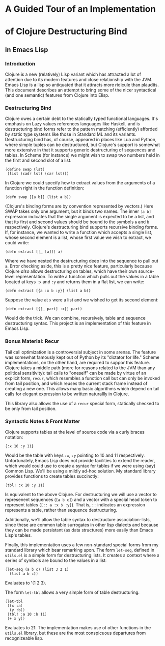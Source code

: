 A Guided Tour of an Implementation 
==================================
of Clojure Destructuring Bind
=============================
in Emacs Lisp
-------------

### Introduction ###

Clojure is a new (relatively) Lisp variant which has attracted a lot
of attention due to its modern features and close relationship with
the JVM.  Emacs Lisp is a lisp so antiquated that it attracts more
ridicule than plaudits.  This document describes an attempt to bring
some of the nicer syntactical (and one semantic) features from Clojure
into Elisp.

### Destructuring Bind ###

Clojure owes a certain debt to the statically typed functional
languages.  It's emphasis on Lazy values references languages like
Haskell, and is destructuring bind forms refer to the pattern matching
(efficiently) afforded by static type systems like those in Standard
ML and its variants.  Destructuring bind has, of course, appeared in
places like Lua and Python, where simple tuples can be destructured,
but Clojure's support is somewhat more extensive in that it supports
generic destructuring of sequences and tables.  In Scheme (for
instance) we might wish to swap two numbers held in the first and
second slot of a list.

    (define swap (lst) 
     (list (cadr lst) (car lst)))

In Clojure we could specify how to extract values from the arguments
of a function right in the function definition:

    (defn swap [[a b]] (list a b))

(Clojure's binding forms are by convention represented by vectors.)
Here SWAP takes only one argument, but it binds two names.  The inner
`[a b]` expression indicates that the single argument is expected to
be a list, and that its first and second values should be bound to the
symbols `a` and `b` respectively.   Clojure's destructuring bind
supports recursive binding forms.  If, for instance, we wanted to
write a function which accepts a single list, whose second element is
a list, whose first value we wish to extract, we could write:

    (defn extract [[_ [a]]] a)

Where we have nested the destructuring deep into the sequence to pull
out `a`.  Error checking aside, this is a pretty nice feature,
particularly because Clojure _also_ allows destructuring on tables,
which have their own source-level representation.  To write a function
which pulls out the values in a table located at keys `:x` and `:y`
and returns them in a flat list, we can write:

    (defn extract [{a :x b :y}] (list a b))

Suppose the value at `x` were a list and we wished to get its second
element:

    (defn extract [{[_ part] :x}] part)

Would do the trick.  We can combine, recursively, table and sequence
destructuring syntax.  This project is an implementation of this
feature in Emacs Lisp.

### Bonus Material: Recur ###

Tail call optimization is a controversial subject in some arenas.  The
feature was somewhat famously kept out of Python by its "dictator for
life."  Scheme implementations, on the other hand, are required to
suppor this feature.  Clojure takes a middle path (more for reasons
related to the JVM than any political sensitivity): tail calls to
"oneself" can be made by virtue of an explicit form, `recur`, which
resembles a function call but can only be invoked from tail position,
and which reuses the current stack frame instead of creating a new
one.  This allows many basic algorithms which depend on tail calls for
elegant expression to be written naturallly in Clojure.

This library also allows the use of a `recur` special form, statically
checked to be only from tail position.  

### Syntactic Notes & Front Matter ###

Clojure supports tables at the level of source code via a curly braces
notation:

    {:x 10 :y 11} 

Would be the table with keys `:x`, `:y` pointing to 10 and 11
respectively.  Unfortunately, Emacs Lisp does not provide facilities
to extend the reader, which would could use to create a syntax for
tables if we were using (say) Common Lisp.  We'll be using a mildly
ad-hoc solution.  My standard library provides functions to create
tables succinctly:

    (tbl! :x 10 :y 11)

Is equivalent to the above Clojure.  For destructuring we will use a
vector to represenent sequences (`[a b c]`) and a vector with a
special head token to represent tables (`[:: a :x b :y]`).  That is,
`::` indicates an expression represents a table, rather than sequence
destructuring.  

Additionally, we'll allow the table syntax to destructure
association-lists, since these are common table surrogates in other
lisp dialects and because they can be made persistant (as data
structures) more easily than Emacs Lisp's tables.  

Finally, this implementation uses a few non-standard special forms
from my standard library which bear remarking upon.  The form
`let-seq`, defined in `utils.el` is a simple form for destructuring
lists.  It creates a context where a series of symbols are bound to
the values in a list:

    (let-seq (a b c) (list 3 2 1) 
      (list a b c))

Evaluates to '(1 2 3). 

The form `let-tbl` allows a very simple form of table destructuring.  
    
    (let-tbl 
     ((x :a)
      (y :b))
     (tbl! :a 10 :b 11)
     (+ x y))

Evaluates to 21.  The implementation makes use of other functions in
the `utils.el` library, but these are the most conspicuous departures
from recognizeable lisp.


 


